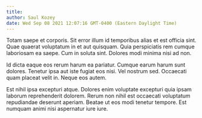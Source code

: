 ```yaml
---
title: 
author: Saul Kozey
date: Wed Sep 08 2021 12:07:16 GMT-0400 (Eastern Daylight Time)
---
```

Totam saepe et corporis. Sit error illum id temporibus alias et est officia sint. Quae quaerat voluptatum in et aut quisquam. Quia perspiciatis rem cumque laboriosam ea saepe. Cum in soluta sint. Dolores modi minima nisi ad non.

 Id dicta eaque eos rerum harum ea pariatur. Cumque earum harum sunt dolores. Tenetur ipsa aut iste fugiat eos nisi. Vel nostrum sed. Occaecati quam placeat velit in. Neque eos autem.

 Est nihil ipsa excepturi atque. Dolores enim voluptate excepturi quia ipsam laborum reprehenderit dolorem. Rerum non nihil est occaecati voluptatum repudiandae deserunt aperiam. Beatae ut eos modi tenetur tempore. Est numquam animi nisi aspernatur iure iure.